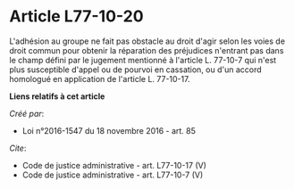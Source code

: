 # Article L77-10-20

L'adhésion au groupe ne fait pas obstacle au droit d'agir selon les voies de droit commun pour obtenir la réparation des
préjudices n'entrant pas dans le champ défini par le jugement mentionné à l'article L. 77-10-7 qui n'est plus susceptible
d'appel ou de pourvoi en cassation, ou d'un accord homologué en application de l'article L. 77-10-17.

**Liens relatifs à cet article**

_Créé par_:

  - Loi n°2016-1547 du 18 novembre 2016 - art. 85

_Cite_:

  - Code de justice administrative - art. L77-10-17 (V)
  - Code de justice administrative - art. L77-10-7 (V)
